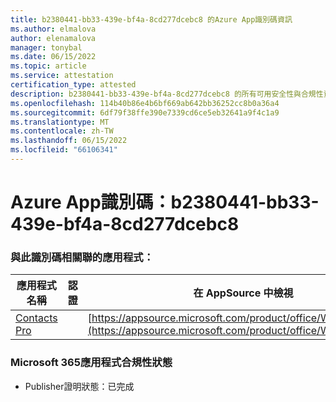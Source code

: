 ```yaml
---
title: b2380441-bb33-439e-bf4a-8cd277dcebc8 的Azure App識別碼資訊
ms.author: elmalova
author: elenamalova
manager: tonybal
ms.date: 06/15/2022
ms.topic: article
ms.service: attestation
certification_type: attested
description: b2380441-bb33-439e-bf4a-8cd277dcebc8 的所有可用安全性與合規性資訊。
ms.openlocfilehash: 114b40b86e4b6bf669ab642bb36252cc8b0a36a4
ms.sourcegitcommit: 6df79f38ffe390e7339cd6ce5eb32641a9f4c1a9
ms.translationtype: MT
ms.contentlocale: zh-TW
ms.lasthandoff: 06/15/2022
ms.locfileid: "66106341"
---
```

# <a name="azure-app-id-b2380441-bb33-439e-bf4a-8cd277dcebc8"></a>Azure App識別碼：b2380441-bb33-439e-bf4a-8cd277dcebc8


### <a name="apps-associated-with-this-id"></a>與此識別碼相關聯的應用程式：
| **應用程式名稱** | **認證** | **在 AppSource 中檢視** |
|--------------|---------------|-----------------------|
| [Contacts Pro](../forward/WA200002804.md) |  | [https://appsource.microsoft.com/product/office/WA200002804](https://appsource.microsoft.com/product/office/WA200002804) |

### <a name="microsoft-365-app-compliance-status"></a>Microsoft 365應用程式合規性狀態
- Publisher證明狀態：已完成
